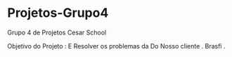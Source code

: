 # Projetos-Grupo4
Grupo 4 de Projetos Cesar School

Objetivo do Projeto : E Resolver os problemas da Do Nosso cliente . Brasfi . 